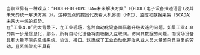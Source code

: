 	当前业界有一种观点：“EDDL+FDT+OPC UA=未来解决方案”（《EDDL(电子设备描述语言)及其未来的统一解决方案 》）。这种观点的提出代表着人机界面（HMI）、监控和数据采集（SCADA）未来大一统的趋势。
	在”工业4.0“的大背景下，在工业现场，各种自动化设备面临着升级改造的问题。如果工业4.0的第一步是信息化，那么，所有自动化设备将面临接入互联网，访问其数据的问题。而现场设备具有大量不同的总线系统、协议、接口。这造成了工业自动化开发从业人员大量繁杂且重复的劳动，且系统架构不具有
<!--stackedit_data:
eyJoaXN0b3J5IjpbLTQ2NTQ1Nzc5MiwtOTU1OTgxNTM2LC0xMj
E1MjA5ODM2XX0=
-->